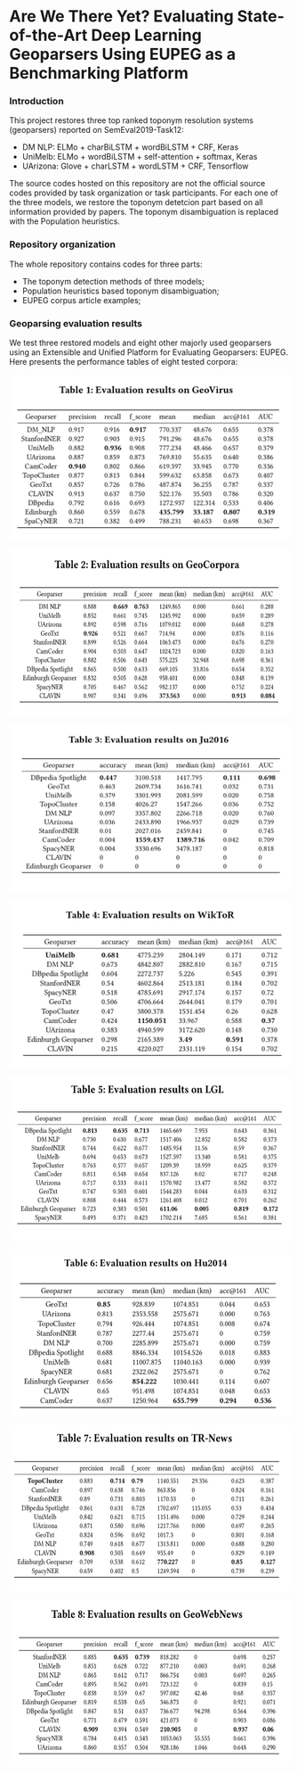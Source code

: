 # Are We There Yet? Evaluating State-of-the-Art Deep Learning Geoparsers Using EUPEG as a Benchmarking Platform

### Introduction

This project restores three top ranked toponym resolution systems (geoparsers) reported on SemEval2019-Task12:

* DM NLP: 	ELMo + charBiLSTM + wordBiLSTM + CRF, Keras
* UniMelb: 	ELMo + wordBiLSTM + self-attention + softmax, Keras
* UArizona:	Glove + charLSTM + wordLSTM + CRF, Tensorflow

The source codes hosted on this repository are not the official source codes provided by task organization or task participants.
For each one of the three models, we restore the toponym detetcion part based on all information provided by papers. 
The toponym disambiguation is replaced with the Population heuristics.

### Repository organization

The whole repository contains codes for three parts:
* The toponym detection methods of three models;
* Population heuristics based toponym disambiguation;
* EUPEG corpus article examples;

### Geoparsing evaluation results

We test three restored models and eight other majorly used geoparsers using an Extensible and Unified Platform for Evaluating Geoparsers: EUPEG.
Here presents the performance tables of eight tested corpora:

<p align="center">
<img align="center" src="fig/TABLE11.png" width="520" height="300"/>
</p>
<p align="center">
<img align="center" src="fig/TABLE2.png" width="520" height="300"/>
</p>
<p align="center">
<img align="center" src="fig/TABLE3.png" width="520" height="300"/>
</p>
<p align="center">
<img align="center" src="fig/TABLE4.png" width="520" height="300"/>
</p>
<p align="center">
<img align="center" src="fig/TABLE5.png" width="520" height="300"/>
</p>
<p align="center">
<img align="center" src="fig/TABLE6.png" width="520" height="300"/>
</p>
<p align="center">
<img align="center" src="fig/TABLE7.png" width="520" height="300"/>
</p>
<p align="center">
<img align="center" src="fig/TABLE88.png" width="520" height="300"/>
</p>

